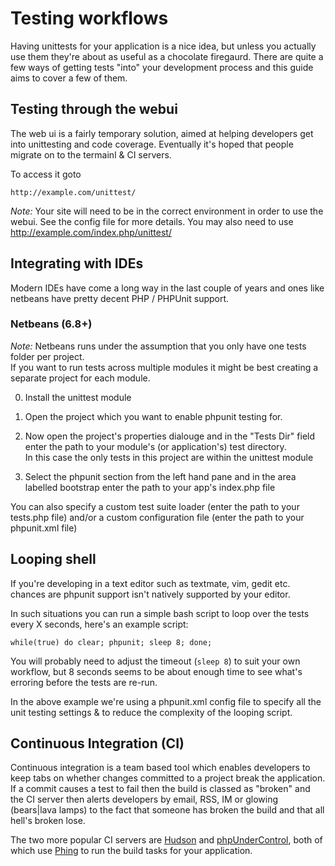 # Testing workflows

Having unittests for your application is a nice idea, but unless you actually use them they're about as useful as a chocolate firegaurd.  There are quite a few ways of getting tests "into" your development process and this guide aims to cover a few of them.

## Testing through the webui

The web ui is a fairly temporary solution, aimed at helping developers get into unittesting and code coverage.  Eventually it's hoped that people migrate on to the termainl & CI servers.

To access it goto

	http://example.com/unittest/

*Note:* Your site will need to be in the correct environment in order to use the webui.  See the config file for more details.  You may also need to use http://example.com/index.php/unittest/

## Integrating with IDEs

Modern IDEs have come a long way in the last couple of years and ones like netbeans have pretty decent PHP / PHPUnit support.

### Netbeans (6.8+)

*Note:* Netbeans runs under the assumption that you only have one tests folder per project.  
If you want to run tests across multiple modules it might be best creating a separate project for each module.

0. Install the unittest module

1. Open the project which you want to enable phpunit testing for.

2. Now open the project's properties dialouge and in the "Tests Dir" field enter the path to your module's (or application's) test directory.  
   In this case the only tests in this project are within the unittest module

3. Select the phpunit section from the left hand pane and in the area labelled bootstrap enter the path to your app's index.php file

You can also specify a custom test suite loader (enter the path to your tests.php file) and/or a custom configuration file (enter the path to your phpunit.xml file)

## Looping shell

If you're developing in a text editor such as textmate, vim, gedit etc. chances are phpunit support isn't natively supported by your editor.

In such situations you can run a simple bash script to loop over the tests every X seconds, here's an example script:

	while(true) do clear; phpunit; sleep 8; done;

You will probably need to adjust the timeout (`sleep 8`) to suit your own workflow, but 8 seconds seems to be about enough time to see what's erroring before the tests are re-run.

In the above example we're using a phpunit.xml config file to specify all the unit testing settings & to reduce the complexity of the looping script.

## Continuous Integration (CI)

Continuous integration is a team based tool which enables developers to keep tabs on whether changes committed to a project break the application. If a commit causes a test to fail then the build is classed as "broken" and the CI server then alerts developers by email, RSS, IM or glowing (bears|lava lamps) to the fact that someone has broken the build and that all hell's broken lose.

The two more popular CI servers are [Hudson](https://hudson.dev.java.net/) and [phpUnderControl](http://www.phpundercontrol.org/about.html), both of which use [Phing](http://phing.info/) to run the build tasks for your application.
